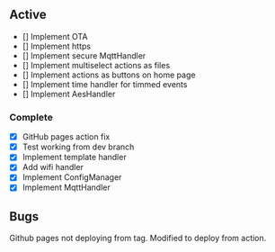 ## Active
- [] Implement OTA
- [] Implement https
- [] Implement secure MqttHandler
- [] Implement multiselect actions as files
- [] Implement actions as buttons on home page
- [] Implement time handler for timmed events
- [] Implement AesHandler

### Complete
- [x] GitHub pages action fix
- [x] Test working from dev branch
- [x] Implement template handler
- [x] Add wifi handler
- [x] Implement ConfigManager
- [x] Implement MqttHandler

## Bugs
Github pages not deploying from tag. Modified to deploy from action.